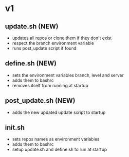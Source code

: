 # v1

## update.sh (NEW)

-   updates all repos or clone them if they don't exist
-   respect the branch environment variable
-   runs post_update script if found

## define.sh (NEW)

-   sets the environment variables branch, level and server
-   adds them to bashrc
-   removes itself from running at startup

## post_update.sh (NEW)

-   adds the new updated update script to startup

## init.sh

-   sets repos names as environment variables
-   adds them to bashrc
-   setup update.sh and define.sh to run at startup
